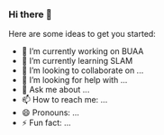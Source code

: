 ### Hi there 👋



Here are some ideas to get you started:


- 🔭 I’m currently working on BUAA
- 🌱 I’m currently learning SLAM
- 👯 I’m looking to collaborate on ...
- 🤔 I’m looking for help with ...
- 💬 Ask me about ...
- 📫 How to reach me: ...
- 😄 Pronouns: ...
- ⚡ Fun fact: ...

